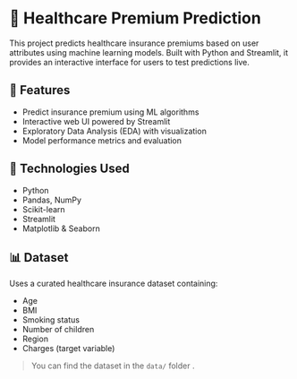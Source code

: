 # 🏥 Healthcare Premium Prediction

This project predicts healthcare insurance premiums based on user attributes using machine learning models. Built with Python and Streamlit, it provides an interactive interface for users to test predictions live.

## 🚀 Features
- Predict insurance premium using ML algorithms
- Interactive web UI powered by Streamlit
- Exploratory Data Analysis (EDA) with visualization
- Model performance metrics and evaluation

## 🧠 Technologies Used
- Python
- Pandas, NumPy
- Scikit-learn
- Streamlit
- Matplotlib & Seaborn

## 📊 Dataset
Uses a curated healthcare insurance dataset containing:
- Age  
- BMI  
- Smoking status  
- Number of children  
- Region  
- Charges (target variable)

> You can find the dataset in the `data/` folder .


